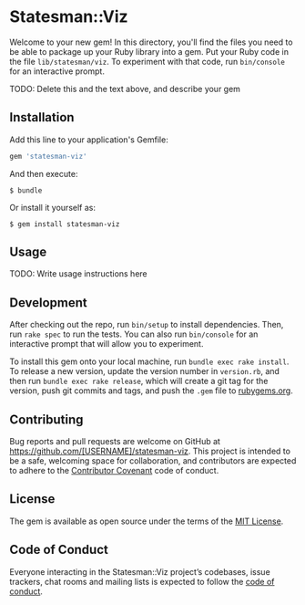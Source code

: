 # Statesman::Viz

Welcome to your new gem! In this directory, you'll find the files you need to be able to package up your Ruby library into a gem. Put your Ruby code in the file `lib/statesman/viz`. To experiment with that code, run `bin/console` for an interactive prompt.

TODO: Delete this and the text above, and describe your gem

## Installation

Add this line to your application's Gemfile:

```ruby
gem 'statesman-viz'
```

And then execute:

    $ bundle

Or install it yourself as:

    $ gem install statesman-viz

## Usage

TODO: Write usage instructions here

## Development

After checking out the repo, run `bin/setup` to install dependencies. Then, run `rake spec` to run the tests. You can also run `bin/console` for an interactive prompt that will allow you to experiment.

To install this gem onto your local machine, run `bundle exec rake install`. To release a new version, update the version number in `version.rb`, and then run `bundle exec rake release`, which will create a git tag for the version, push git commits and tags, and push the `.gem` file to [rubygems.org](https://rubygems.org).

## Contributing

Bug reports and pull requests are welcome on GitHub at https://github.com/[USERNAME]/statesman-viz. This project is intended to be a safe, welcoming space for collaboration, and contributors are expected to adhere to the [Contributor Covenant](http://contributor-covenant.org) code of conduct.

## License

The gem is available as open source under the terms of the [MIT License](https://opensource.org/licenses/MIT).

## Code of Conduct

Everyone interacting in the Statesman::Viz project’s codebases, issue trackers, chat rooms and mailing lists is expected to follow the [code of conduct](https://github.com/[USERNAME]/statesman-viz/blob/master/CODE_OF_CONDUCT.md).
